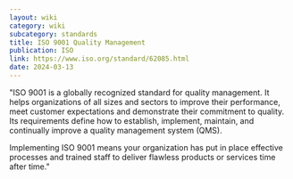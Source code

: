 ```yaml
---
layout: wiki
category: wiki
subcategory: standards
title: ISO 9001 Quality Management
publication: ISO
link: https://www.iso.org/standard/62085.html
date: 2024-03-13
---
```


"ISO 9001 is a globally recognized standard for quality management. It helps organizations of all sizes and sectors to improve their performance, meet customer expectations and demonstrate their commitment to quality. Its requirements define how to establish, implement, maintain, and continually improve a quality management system (QMS).

Implementing ISO 9001 means your organization has put in place effective processes and trained staff to deliver flawless products or services time after time."
